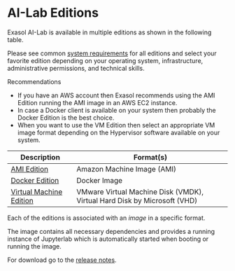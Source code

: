 # AI-Lab Editions

Exasol AI-Lab is available in multiple editions as shown in the following table.

Please see common [system requirements](system-requirements.md) for all editions and select your favorite edition depending on your operating system, infrastructure, administrative permissions, and technical skills.

Recommendations
* If you have an AWS account then Exasol recommends using the AMI Edition running the AMI image in an AWS EC2 instance.
* In case a Docker client is available on your system then probably the Docker Edition is the best choice.
* When you want to use the VM Edition then select an appropriate VM image format depending on the Hypervisor software available on your system.


| Description                                       | Format(s)                                                                |
|---------------------------------------------------|--------------------------------------------------------------------------|
| [AMI Edition](ami-usage.md)                       | Amazon Machine Image (AMI)                                               |
| [Docker Edition](docker/docker-usage.md)          | Docker Image                                                             |
| [Virtual Machine Edition](vm-edition/vm-usage.md) | VMware Virtual Machine Disk (VMDK), Virtual Hard Disk by Microsoft (VHD) |

Each of the editions is associated with an _image_ in a specific format.

The image contains all necessary dependencies and provides a running instance of Jupyterlab which is automatically started when booting or running the image.

For download go to the [release notes](https://github.com/exasol/ai-lab/releases/latest).

